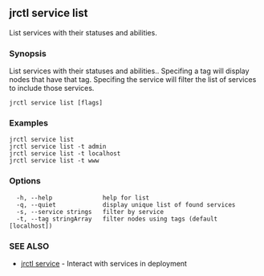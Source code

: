 ## jrctl service list

List services with their statuses and abilities.

### Synopsis

List services with their statuses and abilities.. Specifing a tag will display
nodes that have that tag. Specifing the service will filter the list of services
to include those services.

```
jrctl service list [flags]
```

### Examples

```
jrctl service list
jrctl service list -t admin
jrctl service list -t localhost
jrctl service list -t www
```

### Options

```
  -h, --help              help for list
  -q, --quiet             display unique list of found services
  -s, --service strings   filter by service
  -t, --tag stringArray   filter nodes using tags (default [localhost])
```

### SEE ALSO

* [jrctl service](jrctl_service.md)	 - Interact with services in deployment

